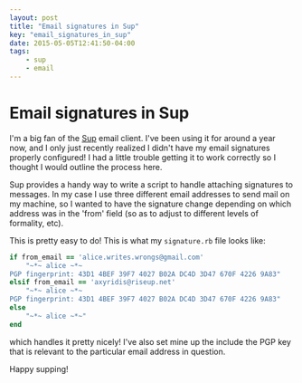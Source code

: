 ```yaml
---
layout: post
title: "Email signatures in Sup"
key: "email_signatures_in_sup"
date: 2015-05-05T12:41:50-04:00
tags:
    - sup
    - email
---
```


# Email signatures in Sup

I'm a big fan of the [Sup](http://supmua.org/) email client. I've been
using it for around a year now, and I only just recently realized I didn't
have my email signatures properly configured! I had a little trouble
getting it to work correctly so I thought I would outline the process
here.

Sup provides a handy way to write a script to handle attaching signatures
to messages. In my case I use three different email addresses to send mail
on my machine, so I wanted to have the signature change depending on which
address was in the 'from' field (so as to adjust to different levels of
formality, etc).

This is pretty easy to do! This is what my `signature.rb` file looks like:

```ruby
if from_email == 'alice.writes.wrongs@gmail.com'
    "~*~ alice ~*~
PGP fingerprint: 43D1 4BEF 39F7 4027 B02A DC4D 3D47 670F 4226 9A83"
elsif from_email == 'axyridis@riseup.net'
    "~*~ alice ~*~
PGP fingerprint: 43D1 4BEF 39F7 4027 B02A DC4D 3D47 670F 4226 9A83"
else
    "~*~ alice ~*~"
end
```

which handles it pretty nicely! I've also set mine up the include the PGP
key that is relevant to the particular email address in question.

Happy supping!
